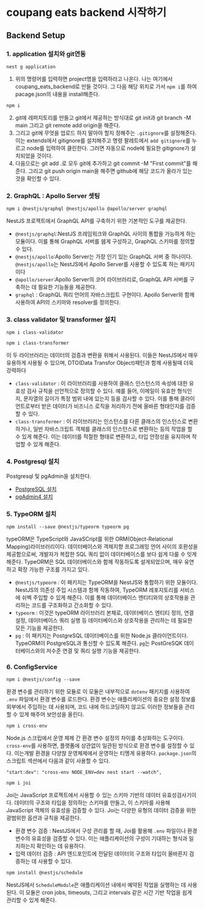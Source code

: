 # coupang eats backend 시작하기

## Backend Setup
### 1. application 설치와 git연동
```
nest g application
```
1. 위의 명령어를 입력하면 project명을 입력하라고 나온다. 나는 여기에서 coupang_eats_backend로 만들 것이다. 그 다음 해당 위치로 가서 `npm i`를 하여 pacage.json의 내용을 install해준다.
```
npm i
```
2. git에 레퍼지토리를 만들고 git에서 제공하는 방식대로 git init과 git branch -M main 그리고 git remote add origin을 해준다.
3. 그리고 git에 무엇을 업로드 하지 말아야 할지 정해주는 `.gitignore`를 설정해준다. 이는 extends에서 gitignore를 설치해주고 명령 팔레트에서 `add gitignore`를 누르고 node를 입력하여 클린한다. 그러면 자동으로 node에 필요한 gitignore가 설치되었을 것이다.
4.  다음으로는 git add .로 모두 git에 추가하고 git commit -M "First commit"를 해준다. 그리고 git push origin main을 해주면 github에 해당 코드가 올라가 있는 것을 확인할 수 있다.

### 2. GraphQL : Apollo Server 셋팅

```
npm i @nestjs/graphql @nestjs/apollo @apollo/server graphql
```
NestJS 프로젝트에서 GraphQL API를 구축하기 위한 기본적인 도구를 제공한다.
- `@nestjs/graphql`:NestJS 프레임워크와 GraphQL 사이의 통합을 가능하게 하는 모듈이다. 이를 통해 GraphQL 서버를 쉡게 구성하고, GraphQL 스키마를 정의할 수 있다.
- `@nestjs/apollo`:Apollo Server는 가장 인기 있는 GraphQL 서버 중 하나이다. `@nestjs/apollo`는 NestJS에서 Apollo Server를 사용할 수 있도록 하는 패키지이다
- `@apollo/server`:Apollo Server의 코어 라이브러리로, GraphQL API 서버를 구축하는 데 필요한 기능들을 제공한다.
- `graphql` : GraphQL 쿼리 언어의 자바스크립트 구현이다. Apollo Server와 함께 사용하여 API의 스키마와 resolver를 정의한다.


### 3. class validator 및 transformer 설치
```
npm i class-validator
```

```
npm i class-transformer
```

이 두 라이브러리는 데이터의 검증과 변환을 위해서 사용된다. 이들은 NestJS에서 매우 유용하게 사용될 수 있으며, DTO(Data Transfor Object)패턴과 함께 사용될때 더욱 강력하다
- `class-validator` : 이 라이브러리를 사용하여 클래스 인스턴스의 속성에 대한 유효성 검사 규칙을 선언적으로 정의할 수 있다. 예를 들어, 이메일이 유효한 형식인지, 문자열의 길이가 특정 범위 내에 있는지 등을 검사할 수 있다. 이를 통해 클라이언트로부터 받은 데이터가 비즈니스 로직을 처리하기 전에 올바른 형태인지를 검증할 수 있다.
- `class-transformer` : 이 라이브러리는 인스턴스를 다른 클래스의 인스턴스로 변환하거나, 일반 자바스크립트 객체를 클래스의 인스턴스로 변환하는 등의 작업을 할 수 있게 해준다. 이는 데이터를 적절한 형태로 변환하고, 타입 안정성을 유지하며 작업할 수 있게 해준다.

### 4. Postgresql 설치 
Postgresql 및 pgAdmin을 설치한다. 
- [PostgreSQL 설치](https://www.postgresql.org/download/)
- [pgAdmin4 설치](https://www.pgadmin.org/download/)

### 5. TypeORM 설치
```
npm install --save @nestjs/typeorm typeorm pg
```
typeORM은 TypeScript와 JavaSCript를 위한 ORM(Object-Relational Mapping)라이브러리이다. 데이터베이스와 객체지향 프로그래밍 언어 사이의 호환성을 제공함으로써, 개발자가 복잡한 SQL 쿼리 없이 데이터베이스를 보다 쉽게 다룰 수 잇게 해준다. TypeORM은 SQL 데이터베이스와 함께 작동하도록 설게되었으며, 매우 유연하고 확장 가능한 구조를 가지고 있다.
- `@nestjs/typeorm` : 이 패키지는 TypeORM을 NestJS와 통합하기 위한 모듈이다. NestJS의 의존성 주입 시스템과 함께 작동하여, TypeORM 레포지토리를 서비스에 쉬벡 주입할 수 있게 해준다. 이를 통해 데이터베이스 엔티티와의 상호작용을 관리하는 코드를 구조화하고 간소화할 수 있다.
- `typeorm` : 이것은 typeORM 라이브러리 본체로, 데이터베이스 엔티티 정의, 연결 설정, 데이터베이스 쿼리 실행 등 데이터베이스와 상호작용을 관리하는 데 필요한 모든 기능을 제공한다. 
- `pg` : 이 패키지는 PostgreSQL 데이터베이스를 위한 Node.js 클라이언트이다. TypeORM이 PostgreSQL과 통신할 수 있도록 해준다. `pg`는 PostGreSQK 데이터베이스와의 저수준 연결 및 쿼리 실행 기능을 제공한다.

### 6. ConfigService
```
npm i @nestjs/config --save
```
환경 변수를 관리하기 위한 모듈로 이 모듈은 내부적으로 `dotenv` 패키지를 사용하여 `.env` 파일에서 환경 변수를 로드한다. 환경 변수는 애플리케이션의 중요한 설정 정보를 외부에서 주입하는 데 사용되며, 코드 내에 하드코딩하지 않고도 이러한 정보들을 관리할 수 있게 해주어 보안성을 올린다.

```
npm i cross-env

```
Node.js 스크립에서 운영 체제 간 환경 변수 설정의 차이를 추상화하는 도구이다. `cross-env`를 사용하면, 플랫폼에 상관없이 일관된 방식으로 환경 변수를 설정할 수 있다. 이는개발 환경을 다양핞 운영체제에서 운영하는 티멩게 유용하다. `package.json`의 스크립트 섹션에서 다음과 같이 사용할 수 있다.

```
"start:dev": "cross-env NODE_ENV=dev nest start --watch",
```

```
npm i joi
```
Joi는 JavaScript 프로젝트에서 사용할 수 있는 스키마 기반의 데이터 유효성검사기이다. 데이터의 구조와 타입을 정의하는 스키마를 만들고, 이 스키마를 사용해 JavaScript 객체의 유효성을 검증할 수 있다. Joi는 다양한 유형의 데이터 검증을 위한 광범위한 옵션과 규칙을 제공한다.
- 환경 변수 검증 : NestJS에서 구성 관리를 할 때, Joi를 활용해 `.env` 파일이나 환경 변수의 유효성을 검증할 수 있다. 이는 애플리케이션의 구성이 기대하는 형식과 일치하는지 확인하는 데 유용하다.
- 입력 데이터 검증 : API 엔드포인트에 전달된 데이터의 구조와 타입이 올바른지 검증하는 데 사용할 수 있다.

```
npm install @nestjs/schedule

```
NestJS에서 `ScheduleModule`은 애플리케이션 내에서 예약된 작업을 실행하는 데 사용된다. 이 모듈은 cron jobs, timeouts, 그리고 intervals 같은 시간 기반 작업을 쉽게 관리할 수 있게 해준다.

<!-- 
## User CRUD
```
nest g mo users
```
### 1. TypeORM special columns

추가 기능을 사용할 수 있는 몇 가지 Special columns들이 있습니다.

@CreateDateColumn은 엔터티의 삽입 날짜로 자동 설정되는 특수 열입니다. 이 열은 설정할 필요가 없습니다. 자동으로 설정됩니다.

@UpdateDateColumn은 entity manager 또는 repository의 저장을 호출할 때마다 엔티티의 업데이트 시간으로 자동 설정되는 특수 컬럼입니다. 이 열은 설정할 필요가 없습니다. 자동으로 설정됩니다.

@DeleteDateColumn은 entity manager 또는 repository의 일시 삭제를 호출할 때마다 엔터티의 삭제 시간으로 자동 설정되는 특수 열입니다. 이 열은 설정할 필요가 없습니다. 자동으로 설정됩니다. @DeleteDateColumn이 설정되면 기본 범위는 "삭제되지 않음"이 됩니다.

https://typeorm.io/#/entities/special-columns

GraphQLError [Object]: Query root type must be provided
터미널에 위와 같은 오류 뜨시는 분들은 지금 아직 Query를 하나도 만들지 않아도 뜨는 오류이기 때문에 그냥 다음 강의로 넘어가셔도 됩니다.

### 2. Enums
enum은 특정 허용 값 집합으로 제한되는 특수한 종류의 스칼라입니다.
이 유형의 모든 인수가 허용되는 값 중 하나인지 확인
필드가 항상 유한한 값 집합 중 하나임을 유형 시스템을 통해 전달

code first 접근 방식을 사용할 때 TypeScript enum을 생성하여 GraphQL enum type을 정의합니다.
registerEnumType 함수를 사용하여 AllowedColor enum을 등록합니다.
```
export enum AllowedColor {
RED,
GREEN,
BLUE,
}
registerEnumType(AllowedColor, { name: 'AllowedColor' });
```
https://docs.nestjs.com/graphql/unions-and-enums#code-first-1
https://www.typescriptlang.org/ko/docs/handbook/enums.html



### 3. 비밀번호 털렸다고? 암호화. 해시함수. 5분 설명
https://www.youtube.com/watch?v=67UwxR3ts2E

Entity Listeners and Subscribers
모든 엔터티에는 특정 엔터티 이벤트를 listen하는 커스텀 로직 메서드를 가질 수 있습니다.
그래서 listen하려는 이벤트를 메서드에 특별한 데코레이터로 마크해줍니다.
주의! listener 내에서 데이터베이스 호출을 수행하지 말고, 대신 subscribers를 선택하십시오.
https://typeorm.io/#/listeners-and-subscribers

@BeforeInsert
이 엔터티 삽입 전에 이 데코레이터가 적용되는 메서드를 호출합니다.
엔티티에 메소드를 정의하고 @BeforeInsert 데코레이터로 표시하면 TypeORM은 엔티티가 repository/manager save를 사용하여 insert되기 전에 이 메서드를 호출합니다.
ex) mongoose에서 pre save처럼 DB에 저장되기 전에 실행되는 함수
```
@BeforeInsert()
updateDates() {
this.createdDate = new Date();
}
```
https://typeorm.io/#/listeners-and-subscribers/beforeinsert

bcrypt
npm i bcrypt
npm i @types/bcrypt -D
https://www.npmjs.com/package/bcrypt

주의! import * as bcrypt from 'bcrypt';가 아닌
import bcrypt from 'bcrypt';로 import하게 되면 bcrypt에 함수가 아닌 undefined가 담겨 hash함수가 제대로 동작하지 않는 문제가 있음

### 4. Authentication

인증은 대부분의 애플리케이션에서 필수적인 부분입니다.Passport는 커뮤니티에서 잘 알려져 있고 많은 프로덕션 애플리케이션에서 성공적으로 사용되는 가장 인기 있는 node.js 인증 라이브러리입니다.
@nestjs/passport 모듈을 사용하여 이 라이브러리를 Nest 애플리케이션과 통합하는 것은 간단합니다.

https://docs.nestjs.com/security/authentication

### 5. Dynamic modules
Nest 모듈 시스템에는 동적 모듈이라는 강력한 기능이 포함되어 있습니다.
이 기능을 사용하면 커스터마이징 가능한 모듈을 쉽게 만들 수 있게 합니다.
커스터마이징 가능한 모듈은 provider를 등록하고 동적으로 구성할 수 있습니다.
https://docs.nestjs.com/fundamentals/dynamic-modules#dynamic-modules
https://docs.nestjs.com/modules#dynamic-modules

NestJS에서의 Modules 개념
모듈은 @Module() 데코레이터로 주석이 달린 클래스입니다.
@Module() 데코레이터는 Nest가 애플리케이션 구조를 구성하는 데 사용하는 메타데이터를 제공합니다.
https://docs.nestjs.com/modules

Static Module (정적 모듈)
어떠한 설정도 적용되어 있지 않은 모듈

Dynamic Module (동적 모듈)
설정이 적용되어 있거나 설정을 적용할 수 있는 모듈

JWT
https://jwt.io

https://docs.nestjs.com/modules#dynamic-modules

Global modules
즉시 사용할 수 있는 모든 제공자 세트(예: 도우미, 데이터베이스 연결 등)를 제공하려면 @Global() 데코레이터를 사용하여 모듈을 전역적으로 만드십시오.
또는 forRoot안에서 global: true를 통해서도 전역 모듈로 만들 수 있다.
```
return {
global:true
module: JwtModule,
providers: [JwtService],
exports: [JwtService],
};
```
https://docs.nestjs.com/modules#global-modules

### 6. Standard providers
아래 코드는 providers: [CatsService]의 축약형입니다.
```
providers: [
{ provide: CatsService, useClass: CatsService },
];
```
https://docs.nestjs.com/fundamentals/custom-providers#standard-providers

useClass (Class providers)
provider의 타입 (주입되야 할 인스턴스 클래스 이름)
프로바이더로 사용할 클래스?
useClass 구문을 사용하면 토큰이 해결해야 하는 클래스를 동적으로 결정할 수 있습니다.
예를 들어 추상(또는 기본) ConfigService 클래스가 있다고 가정합니다.
현재 환경에 따라 Nest가 구성 서비스의 다른 구현을 제공하기를 바랍니다.
```
useClass:
process.env.NODE_ENV === 'development'
? DevelopmentConfigService
: ProductionConfigService,
```
https://docs.nestjs.com/fundamentals/custom-providers#class-providers-useclass

useValue (Value providers)
주입한 provider의 인스턴스
useValue 구문은 상수 값을 주입하거나 외부 라이브러리를 Nest 컨테이너에 넣거나 실제 구현을 모의 객체로 교체하는 데 유용합니다.
https://docs.nestjs.com/fundamentals/custom-providers#value-providers-usevalue

### 7. Middleware
미들웨어는 라우트 핸들러 전에 호출되는 함수입니다. 미들웨어 함수는 request 및 response 객체에 접근할 수 있으며 애플리케이션의 request-response 주기에 있는 next() 미들웨어 함수에 접근할 수 있습니다. next 미들웨어 함수는 일반적으로 next라는 변수로 표시됩니다.
Nest 미들웨어는 기본적으로 익스프레스 미들웨어와 동일합니다.
함수 또는 @Injectable() 데코레이터가 있는 클래스에서 사용자 지정 Nest 미들웨어를 구현합니다.
https://docs.nestjs.com/middleware#middleware

Applying middleware (미들웨어 적용)
@Module() 데코레이터에는 미들웨어가 들어갈 자리가 없습니다. 대신 모듈 클래스의 configure() 메서드를 사용하여 설정합니다. 미들웨어를 포함하는 모듈은 NestModule 인터페이스를 implement해야 합니다.
https://docs.nestjs.com/middleware#applying-middleware

Middleware consumer
MiddlewareConsumer는 도우미 클래스입니다. 미들웨어를 관리하는 몇 가지 기본 제공 방법을 제공합니다. forRoutes() 메서드는 단일 문자열, 여러 문자열, RouteInfo 객체, 컨트롤러 클래스 및 여러 컨트롤러 클래스를 사용할 수 있습니다. 대부분의 경우 쉼표로 구분된 컨트롤러 목록을 전달할 것입니다.

apply()
apply() 메서드는 단일 미들웨어를 사용하거나 여러 인수를 사용하여 여러 미들웨어를 지정할 수 있습니다.

exclude()
지정한 경로에서 미들웨어의 실행을 제외합니다.

forRoutes()
전달된 경로 또는 컨트롤러에서 미들웨어를 실행합니다. 클래스를 전달하면 Nest는 이 컨트롤러 내에 정의된 모든 경로에 미들웨어를 실행합니다.
https://docs.nestjs.com/middleware#middleware-consumer


jwt.verify(token, secretOrPublicKey, [options, callback])
ex) var decoded = jwt.verify(token, 'shhhhh');
https://www.npmjs.com/package/jsonwebtoken#jwtverifytoken-secretorpublickey-options-callback

jwt.decode(token [, options])
서명이 유효한지 확인하지 않고 디코딩된 페이로드를 반환합니다.
주의! 이것은 서명이 유효한지 여부를 확인하지 않습니다. 신뢰할 수 없는 메시지에는 이것을 사용하지 마십시오. 대신 jwt.verify를 사용하고 싶을 것입니다.
https://www.npmjs.com/package/jsonwebtoken#jwtdecodetoken--options

현재 여기서 JwtMiddleware가 하는 역할
1. request headers안에 token을 가져온다.
2. 가져온 token을 jwt.verify()를 이용해서 토큰을 검증하고 payload를 반환한다.
3. 반환한 payload를 이용해서 유저를 찾는다.
4. 유저를 찾았다면 찾은 유저의 정보를 req에 다시 넣어 다음 미들웨어에 전달한다.

### 8. Context
각 request에 대해 request context를 사용할 수 있습니다. context가 함수로 정의되면 각 request마다 호출되고 req 속성에 request 객체를 받습니다.
```
context: async ({ req }) => {
return {
myProperty: true
};
},
```
https://github.com/apollographql/apollo-server#context

@Context()
ex) @Context() context로 context를 가져오거나
@Context("loggedInUser") loggedInUser로 context안에 loggedInUser가 있다면 바로 가져올 수도 있습니다.
```
@Context(param?: string) // NestJS

context / context[param] // Apollo
```
https://docs.nestjs.com/graphql/resolvers#graphql-argument-decorators

### 9. Guards
가드는 CanActivate 인터페이스를 구현하는 @Injectable() 데코레이터로 주석이 달린 클래스입니다.
런타임에 존재하는 특정 조건에 따라 주어진 요청이 경로 핸들러에 의해 처리되는지 여부를 결정합니다.
이것을 흔히 권한 부여라고 합니다.권한 부여는 일반적으로 기존 Express 애플리케이션의 미들웨어에 의해 처리되었습니다.
그러나 미들웨어는 본질적으로 멍청합니다.next() 함수를 호출한 후 어떤 핸들러가 실행될지 모릅니다.
Guards는 ExecutionContext 인스턴스에 액세스할 수 있으므로 다음에 실행될 항목을 정확히 알고 있습니다.
토큰을 추출 및 검증하고 추출된 정보를 사용하여 요청을 진행할 수 있는지 여부를 결정합니다.
https://docs.nestjs.com/guards

@UseGuard() (Binding guards)
파이프 및 예외 필터와 마찬가지로 가드는 컨트롤러 범위, 메서드 범위 또는 전역 범위일 수 있습니다. 아래에서 @UseGuards() 데코레이터를 사용하여 컨트롤러 범위 가드를 설정합니다.
https://docs.nestjs.com/guards#binding-guards

GqlExecutionContext (Execution context)
GraphQL은 들어오는 요청에서 다른 유형의 데이터를 수신하기 때문에 가드와 인터셉터 모두에서 수신하는 실행 컨텍스트는 GraphQL과 REST에서 다소 다릅니다. GraphQL resolver에는 root, args, context, and info와 같은 고유한 인수 집합이 있습니다. 따라서 가드와 인터셉터는 일반 ExecutionContext를 GqlExecutionContext로 변환해야 합니다.
ex) const ctx = GqlExecutionContext.create(context);
https://docs.nestjs.com/graphql/other-features#execution-context

authentication: 토큰의 유효성 확인
authorization: 유저가 어떤 일을 하기 전에 그 일을 할 수 있는 권한이 있는지 확인

### 10. Custom decorators

나만의 커스텀 데코레이터를 만들 수 있습니다. node.js 세계에서는 request 객체에 속성을 첨부하는 것이 일반적입니다.
코드를 더 읽기 쉽고 투명하게 만들기 위해 @User() 데코레이터를 만들고 모든 컨트롤러에서 재사용할 수 있습니다.

예시
```
import { createParamDecorator, ExecutionContext } from '@nestjs/common';

export const User = createParamDecorator(
(data: unknown, ctx: ExecutionContext) => {
const request = ctx.switchToHttp().getRequest();
return request.user;
},
);
```
https://docs.nestjs.com/graphql/other-features#custom-decorators
https://docs.nestjs.com/custom-decorators

### 11. update()
엔티티를 부분적으로 업데이트합니다. 엔티티는 주어진 조건으로 찾을 수 있습니다. save 메소드와 달리 캐스케이드, 관계 및 기타 작업이 포함되지 않은 기본 작업을 실행합니다. 빠르고 효율적인 UPDATE 쿼리를 실행합니다. 데이터베이스에 엔터티가 있는지 확인하지 않습니다.
ex) this.usersRepository.update(id, { email, password })

update()메서드 반환값: UpdateResult
UpdateQueryBuilder 실행에 의해 반환된 결과 객체입니다.

+editProfile에서 이메일을 수정할 때, 이미 존재하는 지는 체크 필요

### 12. @BeforeUpdate()

save()메서드를 사용하여 업데이트되기 전에 실행되는 데코레이터이다.
엔티티에 메소드를 정의하고 @BeforeUpdate() 데코레이터를 사용하면 TypeORM이 기존 엔티티를 repository/manager save을 사용하여 업데이트되기 전에 이를 호출합니다.
그러나 모델에서 정보가 변경된 경우에만 @BeforeUpdate() 데코레이터가 실행한다는 점에 유의하십시오. 모델에서 아무 것도 수정하지 않고 저장을 실행하면 @BeforeUpdate 및 @AfterUpdate가 실행되지 않습니다. (update메서드를 사용할 때는 실행하지 않음)

https://github.com/typeorm/typeorm/blob/master/docs/listeners-and-subscribers.md#beforeupdate


## Email Verification
### 1. One-to-one relations (1:1관계)

일대일 관계는 A가 B의 인스턴스를 하나만 포함하고 B가 A의 인스턴스를 하나만 포함하는 관계입니다. 예를 들어 사용자 및 프로필 엔터티를 보면, 사용자는 하나의 프로필만 가질 수 있으며, 프로필은 하나의 사용자만 가질 수 있습니다.

프로필에 @OneToOne을 추가하고 대상 관계 유형을 프로필로 지정했습니다.
또한 relation의 한쪽에만 설정해야 하는 @JoinColumn() 을 추가했습니다. (@JoinColumn()은 필수로 지정해야 함)
@JoinColumn()을 설정한 쪽의 테이블에는 해당되는 엔터티 테이블에 대한 relation id와 foreign keys가 포함됩니다.
@JoinColumn은 관계의 한 쪽, 즉 데이터베이스 테이블에 foreign key가 있어야 하는 쪽에만 설정해야 합니다.

요약: Verification을 통해 그 안에 User에 접근해서 User의 emailVerified를 false에서 true로 바꿀 것이기 때문에 Verification쪽에 @JoinColumn()을 추가하고 user를 통해 생성한 foreign key인 userId을 추가하도록 한 것이다.
```
@OneToOne(() => Profile)
@JoinColumn()
profile: Profile;

위와 같이 설정시 데이터베이스에는 profile에 대한 foreign key가 생김
profileId | int(11) | FOREIGN KEY
```
https://typeorm.io/#/one-to-one-relations


### 2. uuid
npm i uuid
```
import { v4 as uuidv4 } from 'uuid';
uuidv4(); // ⇨ '9b1deb4d-3b7d-4bad-9bdd-2b0d7b3dcb6d'
```
https://www.npmjs.com/package/uuid

uuid 앞에 4개 문자만 추출해서 저장하기
uuidv4().substring(0, 4).toUpperCase() // CF26

Verification엔티티를 생성하고 난 후 user에 위에서 생성한 User 엔티티를 넣을 때 주의할 점은 await this.userRepository.save(createdUser)를 통해 모델을 DB에 완전히 저장한 후 넣어줘야 한다. 그렇지 않으면 user에 User데이터가 제대로 들어가지 않고, null값이 들어가게 된다.
```
await this.verificationRepository.create({
code: '',
user: createdUser,
});
```

자바스크립트로 랜덤 문자열 추출하기
Math.random().toString(36).substring(2)

7:24초 부분에서 영상 멈춘 이후, 작성한 코드입니다.
영상 멈추면 새로고침 후 7:28초쯤으로 돌려서 재생해보세요.
await this.verifications.save(this.verifications.create({ user }));

### 3. relations
Prisma에서처럼 TypeORM에서도 관계를 가지고 있는 필드는 TypeORM에 따로 지정하지 않으면 자동으로 해당 필드를 보여주지 않는다.

loadRelationIds: true
true로 설정시 relation id값을 가져온다. (userId: 10)
엔터티의 모든 관계 ID를 로드하고 관계 개체가 아닌 관계 값에 매핑합니다.

relations
loadRelationIds를 통해 relation id만 가져올 수도 있고, relations를 통해 해당 필드의 전체 데이터를 가져올 수도 있다.
```
await this.verificationRepository.findOne({ code },{ relations: ['user'] },);

await userRepository.find({ relations: ["profile"] });
```

### 4. 다른 방법
비밀번호를 해시하지 않고 emailVerified를 false에서 true로 업데이트 하는 또 다른 방법입니다.
앞서 update()를 실행하게 되면 @BeforeUpdate()데코레이터가 실행되지 않는 것을 이용해서 아래와 같이 간단하게 update()메서드를 이용해서 verified를 true로 바꿔줄 수도 있습니다.
(password컬럼에 select:false를 지정해주지 않아도 됩니다.)
ex) await this.userRepository.update(foundVerification.user.id, { emailVerified: true });

@Column({ select: false })
QueryBuilder나 find 실행자(find메서드들)를 통해 해당 엔티티를 가져올 때 해당 column을 항상 선택되어질지 여부를 나타냅니다. 기본값은 "true"입니다.
false로 지정하게 되면 해당 column을 DB로부터 찾아오지 않는다.
https://typeorm.delightful.studio/interfaces/_decorator_options_columnoptions_.columnoptions.html

### 5. Mailgun
개발자를 위한 트랜잭션 이메일 API 서비스
https://www.mailgun.com

Receive SMS Online
온라인으로 즉시 SMS 수신
https://receive-smss.com/

### 6. NestJS Mailer
Nodemailer 라이브러리를 사용하는 Nest.js 프레임워크(node.js)용 메일러 모듈
https://nest-modules.github.io/mailer
https://github.com/nest-modules/mailer

Dynamic module use case
https://docs.nestjs.com/fundamentals/dynamic-modules#dynamic-module-use-case

MAILGUN_API_KEY
MAILGUN_DOMAIN_NAME
MAINGUN_FROM_EMAIL

### 7. Mailgun API
cURL (Client URL)
URL로 데이터를 전송하기 위한 커맨드 라인 툴 및 라이브러리
curl은 데이터를 전송하기 위해 명령줄이나 스크립트에서 사용됩니다.
curl은 다양한 통신 프로토콜을 이용하여 데이터를 전송하기 위한 라이브러리와 명령 줄 도구를 제공하는 컴퓨터 소프트웨어 프로젝트이다.

GOT
Node.js를 위한 인간 친화적이고 강력한 HTTP request 라이브러리
+ got 12버전 이상 사용시, 모듈을 import해올 때 오류가 발생하시는 분들은 12버전보다 아래인 11.8.3버전으로 설치해보세요
npm i got@11.8.3
https://www.npmjs.com/package/got

Form-Data
읽을 수 있는 "multipart/form-data" 스트림을 생성하는 라이브러리입니다. 다른 웹 애플리케이션에 form을 submit하고, 파일을 업로드하는 데 사용할 수 있습니다.
npm i form-data

이 예제에서는 문자열, 버퍼 및 파일 스트림을 포함하는 3개의 field가 있는 form을 구성합니다.
```
var FormData = require('form-data');
var fs = require('fs');

var form = new FormData();
form.append('my_field', 'my value');
form.append('my_buffer', new Buffer(10));
form.append('my_file', fs.createReadStream('/foo/bar.jpg'));
```
https://www.npmjs.com/package/form-data

Mailgun Doc
https://documentation.mailgun.com/en/latest/quickstart-sending.html#how-to-start-sending-email

Buffer란? Node.js 에서 제공하는 Binary의 데이터를 담을 수 있는 객체
Binary 데이터란? 01001010과 같은 이진수 시스템으로 표현되는 데이터

Node.js방식으로 Mailgun으로 메일 보내기

cURL와 got을 사용하지 않고, Node.js방식으로도 아래와 같이 메일을 보낼 수 있습니다.
mailgun.js을 require('mailgun.js')가 아닌 import로 가져오려면
tsconfig.json에 compilerOptions에 esModuleInterop를 true로 설정해주시면 됩니다.
```
import formData from 'form-data';
import Mailgun from 'mailgun.js';

sendEmail(){
const mailgun = new Mailgun(formData);
const client = mailgun.client({ username: 'Nuber', key: this.mailOptions.mailgunApiKey });

const messageData = {
from: 'Nuber @mailgun-test.com>',
to: 'nubereats@gmail.com',
subject: 'Hello',
template: 'nuber-eats',
'v:username': 'test',
'v:code': 'abcd123',
};

const response = await client.messages.create(this.mailOptions.mailgunDomainName, messageData);
console.log('response', response);
}
```
https://documentation.mailgun.com/en/latest/quickstart-sending.html#how-to-start-sending-email
https://www.npmjs.com/package/mailgun.js

## Restaurant CRUD
### 1. Many-to-one / one-to-many relations

다대일/일대다 관계는 A가 B의 여러 인스턴스를 포함하지만 B는 A의 인스턴스를 하나만 포함하는 관계입니다. User 및 Photo 엔터티를 예로 들어 보겠습니다. 사용자는 여러 장의 사진을 가질 수 있지만 각 사진은 한 명의 사용자만 소유합니다.

@OneToMany(): 일대다 관계에서 '다'에 속할 때 사용
(DB에 해당 컬럼은 저장되지 않음)
@ManyToOne(): 일대다 관계에서 '일'에 속할 때 사용
(DB에 user면 userId로 id값만 저장됨)
```
@Entity()
export class Photo {
@ManyToOne(() => User, user => user.photos)
user: User;
}

@Entity()
export class User {
@OneToMany(() => Photo, photo => photo.user)
photos: Photo[];
}
```
https://typeorm.io/#/many-to-one-one-to-many-relations

### 2. Setting roles per handler(핸들러별 역할 설정): @SetMetadata()

예를 들어 CatsController는 다른 route에 대해 다른 권한 체계를 가질 수 있습니다. 일부는 관리자만 사용할 수 있고 다른 일부는 모든 사람에게 공개될 수 있습니다. 유연하고 재사용 가능한 방식으로 role을 route에 사용하려면 어떻게 해야 합니까?
여기서 custom metadata가 작동합니다. Nest는 @SetMetadata() 데코레이터를 통해 라우트 핸들러에 커스텀 메타데이터를 붙이는 기능을 제공합니다.
ex) @SetMetadata('role', Role.Owner)
key - 메타데이터가 저장되는 키를 정의하는 값
value - 키와 연결될 메타데이터

route에서 직접 @SetMetadata()를 사용하는 것은 좋은 습관이 아닙니다. 대신 아래와 같이 자신만의 데코레이터를 만듭니다.
```
import { SetMetadata } from '@nestjs/common';

export const Roles = (...roles: string[]) => SetMetadata('roles', roles);
```
https://docs.nestjs.com/guards#setting-roles-per-handler

### 3. AushGuard
Global 가드는 모든 컨트롤러와 모든 route handler에 대해 전체 애플리케이션에서 사용됩니다.
dependency injection 관점에서, 모듈 외부에서 등록된 전역 가드(위의 예에서와 같이 useGlobalGuards() 사용)는 dependency injection을 할 수 없습니다. 이는 이것이 모든 모듈의 context 외부에서 수행되기 때문입니다. 이 문제를 해결하기 위해 다음 구성을 사용하여 모든 모듈에서 직접 가드를 설정할 수 있습니다.

app.module.ts
```
import { Module } from '@nestjs/common';
import { APP_GUARD } from '@nestjs/core';

@Module({
providers: [
{
provide: APP_GUARD,
useClass: RolesGuard,
},
],
})
export class AppModule {}
```
https://docs.nestjs.com/guards#binding-guards

Metadata가 설정되어있지 않으면 public(누구나 접근 가능)
Metadata가 설정되어있으면 private(특정 role만 접근 가능하도록 제한)

Putting it all together
이제 뒤로 돌아가서 이것을 RolesGuard와 연결해 보겠습니다. 현재 사용자에게 할당된 role을 처리 중인 현재 route에 필요한 실제 role과 비교하여 반환 값을 조건부로 만들고 싶습니다.
https://docs.nestjs.com/guards#putting-it-all-together

### 4. @RelationId
속성에 특정 relation의 id를 로드합니다. 예를 들어 Post 엔터티에 Many-to-one이 있는 경우 새 속성을 @RelationId로 표시하여 새 Relation ID를 가질 수 있습니다. 이 기능은 many-to-many를 포함한 모든 종류의 관계에서 작동합니다. Relation ID는 표현용으로만 사용됩니다. 값을 연결할 때 기본 relation가 추가/제거/변경되지 않습니다.
' ' '
@Entity()
export class Post {

@ManyToOne(type => Category)
category: Category;

@RelationId((post: Post) => post.category) // you need to specify target relation
categoryId: number;
}
' ' '
https://github.com/typeorm/typeorm/blob/master/docs/decorator-reference.md#relationid

+ RelationId를 사용해도 되고, 아니면 레스토랑을 찾아올 때 아래와 같이 레스토랑의 owner가 로그인한 사용자인 레스토랑만을 찾아올 수도 있습니다.
' ' '
const foundRestaurant: Restaurant | undefined = await this.restaurantsRepository.findOne({
id: restaurantId,
owner: loggedInUser,
});
' ' '

relations?: string[];
로드해야 하는 엔티티의 관계를 나타냅니다. relation인 owner를 가져옵니다.
ex) await this.restaurantsRepository.findOne({ id: restaurantId }, { relations: ['owner'] });

loadRelationIds: boolean | object
true로 설정하면 엔티티의 모든 relation ID를 로드하고 relation 객체가 아닌 관계 값에 매핑합니다. relation인 owner의 아이디만 로드해옵니다.
ex) loadRelationIds: true
ex) { loadRelationIds: { relations: ['owner'] } },
'''
loadRelationIds?: boolean | {
relations?: string[];
disableMixedMap?: boolean;
};
'''
https://typeorm.delightful.studio/interfaces/_find_options_findmanyoptions_.findmanyoptions.html#loadrelationids

### 5. Custom repositories

데이터베이스 작업을 위한 메소드를 포함해야 하는 사용자 정의 리포지토리를 생성할 수 있습니다.
일반적으로 사용자 지정 리포지토리는 단일 엔티티에 대해 생성되고 특정 쿼리를 포함합니다. 예를 들어, 주어진 성과 이름으로 사용자를 검색하는 findByName(firstName: string, lastName: string)이라는 메서드가 있다고 가정해 봅시다. 이 방법의 가장 좋은 위치는 Repository이므로 userRepository.findByName(...)과 같이 호출할 수 있습니다.
```
import {EntityRepository, Repository} from "typeorm";
import {User} from "../entity/User";

@EntityRepository(User)
export class UserRepository extends Repository {

findByName(firstName: string, lastName: string) {
return this.findOne({ firstName, lastName });
}

}
```
https://typeorm.io/#/custom-repository

### 6. @ResolveField()

매 request마다 계산된 field값을 가져온다.
(DB에는 존재하지 않고 GraphQL 스키마에만 존재)
```
@ResolveField('posts', returns => [Post])
async getPosts(@Parent() author: Author) {
const { id } = author;
return this.postsService.findAll({ authorId: id });
}
```
https://docs.nestjs.com/graphql/resolvers

Int 오류시 => Number
@ResolveField((returns) => Number)

### 7. GraphQL argument decorators

전용 데코레이터를 사용하여 표준 GraphQL resolver arguments에 접근할 수 있습니다. 다음은 Nest 데코레이터와 이들이 나타내는 일반 Apollo 매개변수를 비교한 것입니다.
```
@Root() / @Parent() => root/parent
@Context(param?: string) => context / context[param]
@Info(param?: string) => info / info[param]
@Args(param?: string) => args / args[param]
```
https://docs.nestjs.com/graphql/resolvers#graphql-argument-decorators

### 8. find

where: 엔티티를 쿼리할 조건
skip: 스킵할 엔티티 갯수
take: 가져올 엔티티 갯수
```
userRepository.find({
where: { project: { name: "TypeORM", initials: "TORM" } },
relations: ["project"],
});

userRepository.find({
order: {
columnName: "ASC",
},
skip: 0,
take: 10,
});
```
https://typeorm.io/#/find-options/basic-options
https://github.com/typeorm/typeorm/blob/master/docs/find-options.md#basic-options

TypeORM Cursor Pagination
https://www.npmjs.com/package/typeorm-cursor-pagination

### 9. findAndCount()
주어진 기준과 일치하는 모든 엔티티를 카운트하고, 찾아옵니다.
ex) const [allPhotos, photosCount] = await photoRepository.findAndCount();

findAndCount(options?: FindManyOptions)

### 10. Like
```
import { Like } from "typeorm";

const loadedPosts = await connection.getRepository(Post).find({
title: Like("%out #%"),
});

위의 코드는 아래 쿼리를 실행합니다.
SELECT * FROM "post" WHERE "title" LIKE '%out #%'
```
https://orkhan.gitbook.io/typeorm/docs/find-options#advanced-options
https://github.com/typeorm/typeorm/blob/master/docs/find-options.md#advanced-options

SQL - LIKE Clause
SQL LIKE 절은 wildcard 연산자를 사용하여 값을 유사한 값과 비교하는 데 사용됩니다. 퍼센트 기호(%)는 0, 하나 또는 여러 문자를 나타냅니다. 밑줄(_)은 단일 숫자 또는 문자를 나타냅니다. 이러한 기호는 조합하여 사용할 수 있습니다.

예시
WHERE SALARY LIKE '200%' : 200으로 시작하는 모든 값을 찾습니다.
WHERE SALARY LIKE '%200%': 어느 위치든 200이 있는 값을 찾습니다.
WHERE SALARY LIKE '_00%': 두 번째 및 세 번째 위치에 00이 있는 값을 찾습니다.
WHERE SALARY LIKE '%2': 2로 끝나는 값을 찾습니다.
https://www.tutorialspoint.com/sql/sql-like-clause.htm

### 11 ILike
현재는 문제없이 ILike사용 가능합니다.
https://orkhan.gitbook.io/typeorm/docs/find-options

ILike
ILike(`%${restaurantName}%`)
```
import { ILike } from "typeorm";

const loadedPosts = await connection.getRepository(Post).find({
title: ILike("%out #%"),
});
```

Raw
Raw((name) => `${name} ILIKE '%${restaurantName}%'`)
```
import { Raw } from "typeorm";

const loadedPosts = await connection.getRepository(Post).find({
likes: Raw("dislikes - 4"),
});

const loadedPosts = await connection.getRepository(Post).find({
currentDate: Raw((alias) => `${alias} > NOW()`),
});
```

## Dish CRUD
### 1. Many-to-one / one-to-many relations

```
@Entity()
export class Photo {
@ManyToOne(() => User, user => user.photos)
user: User;
}

@Entity()
export class User {
@OneToMany(() => Photo, photo => photo.user)
photos: Photo[];
}
```
https://typeorm.io/#/many-to-one-one-to-many-relations

### 2. Column Types

TypeORM은 가장 일반적으로 사용되는 데이터베이스 지원 Column type을 모두 지원합니다. Column type은 데이터베이스 유형에 따라 다릅니다. 이는 데이터베이스 스키마가 어떻게 생겼는지에 대해 더 많은 유연성을 제공합니다. Column type을 @Column의 첫 번째 매개변수로 지정하거나 @Column의 column 옵션에서 지정할 수 있습니다.
```
@Column("int")
@Column({ type: "int" })
@Column("varchar", { length: 200 })
@Column({ type: "int", width: 200 })
```
https://orkhan.gitbook.io/typeorm/docs/entities#column-types


## Order CRUD

### 1. Many-to-many relations

다대다 관계는 A가 B의 여러 인스턴스를 포함하고 B가 A의 여러 인스턴스를 포함하는 관계입니다. Question 및 Category 엔터티를 예로 들어 보겠습니다. Question에는 여러 Category가 있을 수 있으며 각 Category에는 여러 Question이 있을 수 있습니다. @ManyToMany 관계에는 @JoinTable()이 필요합니다. @JoinTable은 관계의 한쪽(소유) 쪽에 넣어야 합니다.
```
@ManyToMany(() => Category)
@JoinTable()
categories: Category[]
```
https://typeorm.io/#/many-to-many-relations
https://orkhan.gitbook.io/typeorm/docs/many-to-many-relations

### 2. for...of

for...of 명령문은 반복가능한 객체 (Array, Map, Set, String, TypedArray, arguments 객체 등을 포함)에 대해서 반복하고 각 개별 속성값에 대해 실행되는 문이 있는 사용자 정의 반복 후크를 호출하는 루프를 생성합니다.
```
const array1 = ['a', 'b', 'c'];

for (const element of array1) {
console.log(element);
}

// expected output: "a"
// expected output: "b"
// expected output: "c"
```
https://developer.mozilla.org/ko/docs/Web/JavaScript/Reference/Statements/for...of

### 3. Array.prototype.flat()

ex) const newArr = arr.flat([depth])
flat() 메서드는 모든 하위 배열 요소를 지정한 깊이까지 재귀적으로 이어붙인 새로운 배열을 생성합니다. dept는 중첩 배열 구조를 평탄화할 때 사용할 깊이 값. 기본값은 1입니다.

// 중첩 배열 평탄화
```
[ [1], [2], [], [], [5], [6] ].flat()
// [1, 2, 5, 6]

const arr1 = [1, 2, [3, 4]];
arr1.flat();
// [1, 2, 3, 4]

const arr4 = [1, 2, [3, 4, [5, 6, [7, 8, [9, 10]]]]];
arr4.flat(Infinity);
// [1, 2, 3, 4, 5, 6, 7, 8, 9, 10]
```
// 배열 구멍 제거
```
const arr5 = [1, 2, , 4, 5];
arr5.flat();
// [1, 2, 4, 5]
```
https://developer.mozilla.org/ko/docs/Web/JavaScript/Reference/Global_Objects/Array/flat



## Order Subscriptions
### 1. graphql-subscriptions

GraphQL subscriptions은 GraphQL에서 subscriptions을 구현하기 위해 Redis와 같은 pubsub 시스템과 GraphQL을 연결할 수 있는 간단한 npm 패키지입니다.
모든 GraphQL 클라이언트 및 서버(Apollo뿐만 아니라)와 함께 사용할 수 있습니다.

npm i graphql-subscriptions
https://www.npmjs.com/package/graphql-subscriptions

Subscriptions 활성화
subscriptions을 활성화하려면 installSubscriptionHandlers 속성을 true로 설정하십시오.
ex) installSubscriptionHandlers: true
https://docs.nestjs.com/graphql/subscriptions

### 2. Pubsub

```
import { PubSub } from 'graphql-subscriptions';

const pubsub = new PubSub();

const resolvers = {
Subscription: {
somethingChanged: {
subscribe: () => pubsub.asyncIterator("hello"),
},
},
}

// pubsub.publish를 사용할 때마다 우리가 사용하는 전송을 사용하여 publish합니다.
pubsub.publish("hello", { somethingChanged: { id: "123" }});
```
https://www.apollographql.com/docs/graphql-subscriptions/setup/#pubsub

### 3. graphql-redis-subscriptions

https://github.com/davidyaha/graphql-redis-subscriptions

### 4. Filtering subscriptions

Subscriptions을 사용할 때 특정 이벤트를 필터링하려면 필터 속성을 필터 함수로 설정할 수 있습니다.

payload: pubsub.publish()를 통해 전달한 객체
variables: subscription에 전달한 객체(인자)
context: gqlContext객체
```
@Subscription(returns => Comment, {
filter: (payload, variables, context) =>
payload.commentAdded.title === variables.title,
})
commentAdded(@Args('title') title: string) {
return pubSub.asyncIterator('commentAdded');
}
```
https://docs.nestjs.com/graphql/subscriptions#filtering-subscriptions

### 5. Mutating subscription payloads (resolve)

resolver함수가 리턴하는 값은 pubsub.asyncIterator()를 통해 받는 값이 됩니다. publish한 event payload를 변형하려면 resolve 속성을 함수로 설정합니다. 함수는 이벤트 payload를 수신하고 적절한 값을 반환합니다.
```
@Subscription(returns => Comment, {
resolve: value => value,
})
commentAdded() {
return pubSub.asyncIterator('commentAdded');
}
```
https://docs.nestjs.com/graphql/subscriptions#mutating-subscription-payloads

### 6. Eager relations
Eager relation은 데이터베이스에서 엔티티를 로드할 때마다 자동으로 relation 필드들을 로드합니다. (eager: true를 추가)
```
@ManyToMany(type => Category, category => category.questions, {
eager: true
})
@JoinTable()
categories: Category[];
```
https://orkhan.gitbook.io/typeorm/docs/eager-and-lazy-relations#eager-relations

Lazy relations
Lazy relation은 해당 필드에 접근하면 로드됩니다. Lazy relation은 타입으로 Promise를 가져야 합니다. Promise에 값을 저장하고 로드할 때도 Promise를 반환합니다.
```
@ManyToMany(type => Question, question => question.categories)
questions: Promise< Question[]>;

@ManyToMany(type => Category, category => category.questions)
@JoinTable()
categories: Promise< Category[]>;

const question = await connection.getRepository(Question).findOne(1);
const categories = await question.categories;
```
https://orkhan.gitbook.io/typeorm/docs/eager-and-lazy-relations#lazy-relations


## Payments

### 1. Many-to-one / one-to-many relations

@OneToMany는 @ManyToOne 없이 존재할 수 없습니다.
@OneToMany를 사용하려면 @ManyToOne이 필요합니다.
그러나 역은 필요하지 않습니다. @ManyToOne 관계에만 관심이 있다면 관련 엔터티에 @OneToMany 없이 관계를 정의할 수 있습니다.
@ManyToOne을 설정한 위치: 관련 엔터티에는 "relation ID"와 foreign key가 있습니다.
```
@ManyToOne(() => User, (user) => user.photos)
user: User

@OneToMany(() => Photo, (photo) => photo.user)
photos: Photo[]
```
https://typeorm.io/many-to-one-one-to-many-relations

### 2. Task Scheduling
Task Scheduling을 사용하면 고정된 날짜/시간, 반복 간격 또는 지정된 간격마다 특정 메서드나 함수를 한 번 실행되도록 예약할 수 있습니다.
Node.js의 경우 cron과 유사한 기능을 애뮬레이트하는 여러 패키지가 있는데, Nest는 인기있는 Node.js node-cron 패키지와 통합되는 @nestjs/schedule 패키지를 제공합니다.
https://docs.nestjs.com/techniques/task-scheduling

패키지 설치
npm install --save @nestjs/schedule
npm install --save-dev @types/cron

Cron 패턴(순서)
초, 분, 시, 일, 월, 요일

Declarative intervals
메서드가 (반복적으로) 지정된 간격으로 실행되어야 한다고 선언하려면 메서드 정의에 @Interval() 데코레이터를 접두어로 붙입니다.
간격 값을 밀리초 단위의 숫자로 데코레이터에 전달합니다.
https://docs.nestjs.com/techniques/task-scheduling#declarative-intervals

Declarative timeouts
메서드가 지정된 시간에 한 번 실행되어야 한다고 선언하려면 메서드 정의 앞에 @Timeout() 데코레이터를 붙입니다.
오프셋(밀리 초)을 전달합니다.
https://docs.nestjs.com/techniques/task-scheduling#declarative-timeouts

Dynamic cron jobs
SchedulerRegistry API를 사용하여 코드의 어느 곳에서나 name으로 CronJob 인스턴스에 대한 참조를 가져옵니다. 먼저 표준 constructor injection을 사용하여 SchedulerRegistry를 주입합니다.
https://docs.nestjs.com/techniques/task-scheduling#dynamic-cron-jobs

### 3. Date.prototype.setDate()
setDate() 메서드는 현재 설정된 월의 시작 부분을 기준으로 Date 객체의 날짜를 설정합니다.
```
var theBigDay = new Date(1962, 6, 7); // 1962-07-07
theBigDay.setDate(24); // 1962-07-24
theBigDay.setDate(32); // 1962-08-01
theBigDay.setDate(22); // 1962-07-22
```
https://developer.mozilla.org/ko/docs/Web/JavaScript/Reference/Global_Objects/Date/setDate

order
데이터를 가져올 때 내림차순 또는 오름차순으로 가져오도록 순서를 지정한다.

ASC(Ascending): 오름차순, 숫자 -1
DESC(Descending): 내림차순, 숫자 1
```
userRepository.find({
order: {
name: "ASC",
id: "DESC",
},
});
```
https://orkhan.gitbook.io/typeorm/docs/find-options

### 4. Advanced options

TypeORM은 더 복잡한 비교를 할 때, 사용할 수 있는 많은 내장 연산자를 제공합니다.
(Not, LessThan, LessThanOrEqual, MoreThan, Equal, Like, Between등)
```
await this.restaurantsRepository.find({
isPromoted: true,
promotedUntilDate: LessThan(new Date()),
});
```
https://orkhan.gitbook.io/typeorm/docs/find-options#advanced-options

## Unit Test
### 1. test.todo(name) = it.todo(name)
테스트 작성을 계획할 때 test.todo를 사용하십시오. 이 테스트는 마지막에 요약 출력에 강조 표시되어 아직 수행해야 하는 테스트의 수를 알 수 있습니다. 테스트 콜백 함수를 제공하면 test.todo에서 오류가 발생합니다. 이미 테스트를 구현했는데 테스트가 중단되어 실행하지 않으려면 대신 test.skip을 사용하십시오.
```
const add = (a, b) => a + b;

test.todo('add should be associative');
```
https://jestjs.io/docs/api#testtodoname

beforeAll(fn, timeout)
모든 테스트가 실행되기 전에 딱 한 번 함수를 실행합니다.
https://jestjs.io/docs/api#beforeallfn-timeout


### 2. moduleNameMapper
moduleNameMapper를 사용하여 모듈 경로를 다른 모듈에 매핑할 수 있습니다.
기본적으로 사전 설정은 모든 이미지를 이미지 스텁 모듈에 매핑하지만 모듈을 찾을 수 없는 경우 이 구성 옵션이 도움이 될 수 있습니다.
```
{
"moduleNameMapper": {
"my-module.js": "/path/to/my-module.js"
}
}
```
https://jestjs.io/docs/tutorial-react-native#modulenamemapper
https://jestjs.io/docs/configuration#modulenamemapper-objectstring-string--arraystring

### 3. Testing: getRepositoryToken()
단위 테스트 응용 프로그램에 관해서, 우리는 일반적으로 데이터베이스 연결을 피하고 테스트 스위트를 독립적으로 유지하고 실행 프로세스를 최대한 빠르게 유지하기를 원합니다.
그러나 우리 클래스는 연결 인스턴스에서 가져온 리포지토리에 의존할 수 있습니다.
해결책은 mock 리포지토리를 만드는 것입니다.이를 달성하기 위해 custom providers를 설정합니다.
등록된 각 리포지토리는 자동으로 < EntityName > 리포지토리 토큰으로 표시됩니다.여기서 EntityName은 엔터티 클래스의 이름입니다.
이제 대체 mockRepository가 UsersRepository로 사용됩니다. 클래스가 @InjectRepository() 데코레이터를 사용하여 UsersRepository를 요청할 때마다 Nest는 등록된 mockRepository 객체를 사용합니다.
https://docs.nestjs.com/techniques/database#testing

### 4. jest.fn(implementation)
새로운 mock 함수를 생성합니다.
선택적으로 mock implementation을 취합니다.
```
const mockFn = jest.fn();
mockFn();
expect(mockFn).toHaveBeenCalled();
```
https://jestjs.io/docs/jest-object#jestfnimplementation

### 5. Record
속성 키가 Key이고 속성 값이 Type인 객체 유형을 구성합니다.
이 유틸리티는 유형의 속성을 다른 유형에 매핑하는 데 사용할 수 있습니다.
```
interface CatInfo {
age: number;
breed: string;
}

type CatName = "miffy" | "boris" | "mordred";

const cats: Record< CatName, CatInfo > = {
miffy: { age: 10, breed: "Persian" },
boris: { age: 5, breed: "Maine Coon" },
mordred: { age: 16, breed: "British Shorthair" },
};

cats.boris;
```
https://www.typescriptlang.org/docs/handbook/utility-types.html#recordkeys-type

Keyof Type Operator
keyof 연산자는 객체 type을 사용하여 해당 키의 문자열 또는 숫자 리터럴 통합을 생성합니다.
```
type Point = { x: number; y: number };
const hello: keyof Point; // hello에는 x, y만 할당 가능
```
https://www.typescriptlang.org/docs/handbook/2/keyof-types.html

### 6. mockFn.mockResolvedValue(value)

비동기(async) 테스트를 할 때, 비동기(async) 함수를 mock하는 데 유용합니다.
```
test('async test', async () => {
const asyncMock = jest.fn().mockResolvedValue(43);

await asyncMock(); // 43
});
```
https://jestjs.io/docs/mock-function-api#mockfnmockresolvedvaluevalue

### 7. coveragePathIgnorePatterns [array< string >]
Default: ["/node_modules/"]
테스트를 실행하기 전에 모든 파일 경로와 일치하는 정규 표현식 패턴 문자열의 배열입니다.
파일 경로가 패턴 중 하나와 일치하면 해당 파일을 스킵합니다.
https://jestjs.io/docs/configuration#coveragepathignorepatterns-arraystring

collectCoverageFrom [array]
Default: undefined
패턴이 일치하는 파일을 Coverage에 올립니다.
적용 범위 정보를 수집해야 하는 파일 집합을 나타내는 glob 패턴의 배열입니다. 파일이 지정된 glob 패턴과 일치하는 경우 이 파일에 대한 테스트가 없고 테스트 제품군에 필요하지 않은 경우에도 해당 파일에 대한 적용 범위 정보가 수집됩니다.

+ service.ts파일만 테스트 하고 싶으신 분들은 collectCoverageFrom를 아래와 같이 지정하시면 됩니다.
```
"collectCoverageFrom": [
"**/*.service.(t|j)s"
]
```
https://jestjs.io/docs/configuration#collectcoveragefrom-array

.toMatchObject(object)
.toMatchObject를 사용하여 JavaScript 개체가 개체 속성의 하위 집합과 일치하는지 확인합니다.

### 8. expect.any(constructor)

expect.any(constructor)는 주어진 생성자로 생성된 모든 것과 일치하거나 전달된 유형의 프리미티브인 경우 일치합니다. 리터럴 값 대신 toEqual 또는 toBeCalledWith 내부에서 사용할 수 있습니다.
예를 들어, mock 함수가 숫자로 호출되었는지 확인하려면
```
expect(mock).toBeCalledWith(expect.any(Number));

expect(mock).toBeCalledWith(expect.any(Cat));
```

https://jestjs.io/docs/expect#expectanyconstructor

### 9. mockFn.mockRejectedValue(value)

항상 거부하는 비동기 mock 함수를 만드는 데 유용합니다.
```
test('async test', async () => {
const asyncMock = jest.fn().mockRejectedValue(new Error('Async error'));

await asyncMock(); // throws "Async error"
});
```
https://jestjs.io/docs/mock-function-api#mockfnmockrejectedvaluevalue


-->